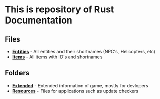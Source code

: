 # This is repository of Rust Documentation

## Files

* [**Entities**]("Entities.md") - All entities and their shortnames (NPC's, Helicopters, etc)
* [**Items**]("Items.md") - All items with ID's and shortnames

## Folders

* [**Extended**]("Extended") - Extended information of game, mostly for devlopers
* [**Resources**]("Resources") - Files for applications such as update checkers
